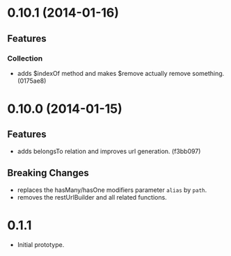 # 0.10.1 (2014-01-16)

## Features
### Collection

* adds $indexOf method and makes $remove actually remove something. (0175ae8)

# 0.10.0 (2014-01-15)

## Features

* adds belongsTo relation and improves url generation. (f3bb097)

## Breaking Changes

* replaces the hasMany/hasOne modifiers parameter `alias` by `path`.
* removes the restUrlBuilder and all related functions.

# 0.1.1

* Initial prototype.
